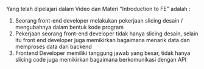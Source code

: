 Yang telah dipelajari dalam Video dan Materi "Introduction to FE" adalah :

1. Seorang front-end developer melakukan pekerjaan slicing desain / mengubahnya dalam bentuk kode program
2. Pekerjaan seorang front-end developer tidak hanya slicing desain, selain itu front end developer juga memikirkan bagaimana menarik data dan memproses data dari backend
3. Frontend Developer memiliki tanggung jawab yang besar, tidak hanya slicing code juga memikirkan bagaimana berkomunikasi dengan API
